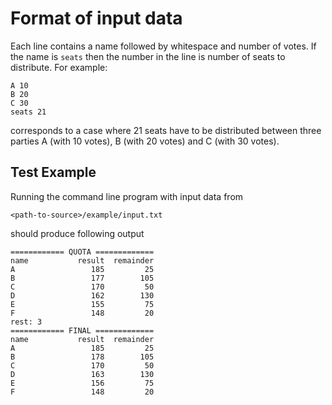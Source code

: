 # Format of input data

Each line contains a name followed by whitespace and number of votes. If the
name is `seats` then the number in the line is number of seats to distribute.
For example:

    A 10
    B 20
    C 30
    seats 21

corresponds to a case where 21 seats have to be distributed between three
parties A (with 10 votes), B (with 20 votes) and C (with 30 votes).

## Test Example

Running the command line program with input data from

    <path-to-source>/example/input.txt

should produce following output

    ============ QUOTA =============
    name           result  remainder
    A                 185         25
    B                 177        105
    C                 170         50
    D                 162        130
    E                 155         75
    F                 148         20
    rest: 3
    ============ FINAL =============
    name           result  remainder
    A                 185         25
    B                 178        105
    C                 170         50
    D                 163        130
    E                 156         75
    F                 148         20
